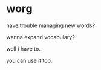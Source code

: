 # worg

have trouble managing new words?

wanna expand vocabulary? 





well i have to.

you can use it too.
